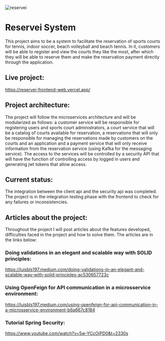 ![reservei](https://github.com/luisbelisario/reservei-central-repo/assets/48885341/3759506c-637b-48bb-ab5e-c026ba5f3aae)


# Reservei System

This project aims to be a system to facilitate the reservation of sports courts for tennis, indoor soccer, beach volleyball and beach tennis. In it, customers will be able to register and view the courts they like the most, after which they will be able to reserve them and make the reservation payment directly through the application.

## Live project:

https://reservei-frontend-web.vercel.app/

## Project architecture:

The project will follow the microservices architecture and will be modularized as follows: a customer service will be responsible for registering users and sports court administrators, a court service that will be a catalog of courts available for reservation, a reservations that will only be responsible for managing the reservations made by customers on the courts and an application and a payment service that will only receive information from the reservation service (using Kafka for the messaging service). The access to the services will be controlled by a security API that will have the function of controlling access by logged in users and generating jwt tokens that allow access.

## Current status:

The integration between the client api and the security api was completed. The project is in the integration testing phase with the frontend to check for any failures or inconsistencies.

## Articles about the project:

Throughout the project I will post articles about the features developed, difficulties faced in the project and how to solve them. The articles are in the links below:

### Doing validations in an elegant and scalable way with SOLID principles: 

https://luisbls197.medium.com/doing-validations-in-an-elegant-and-scalable-way-with-solid-principles-ac530657723c

### Using OpenFeign for API communication in a microsservice environment:

https://luisbls197.medium.com/using-openfeign-for-api-communication-in-a-microsservice-environment-b6a667c8184

### Tutorial Spring Security:

https://www.youtube.com/watch?v=5w-YCcOjPD0&t=2330s

